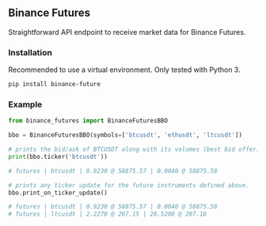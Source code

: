 ## Binance Futures

Straightforward API endpoint to receive market data for Binance Futures.

### Installation

Recommended to use a virtual environment. Only tested with Python 3.

```bash
pip install binance-future
```

### Example

```python
from binance_futures import BinanceFuturesBBO

bbo = BinanceFuturesBBO(symbols=['btcusdt', 'ethusdt', 'ltcusdt'])

# prints the bid/ask of BTCUSDT along with its volumes (best bid offer).
print(bbo.ticker('btcusdt'))

# futures | btcusdt | 0.9230 @ 58875.57 | 0.0040 @ 58875.58

# prints any ticker update for the future instruments defined above.
bbo.print_on_ticker_update()

# futures | btcusdt | 0.9230 @ 58875.57 | 0.0040 @ 58875.58
# futures | ltcusdt | 2.2270 @ 207.15 | 28.5200 @ 207.16
```
